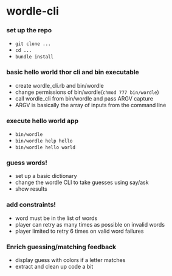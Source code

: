 # wordle-cli

### set up the repo

- `git clone ...`
- `cd ...`
- `bundle install`

### basic hello world thor cli and bin executable

- create wordle_cli.rb and bin/wordle
- change permissions of bin/wordle(`chmod 777 bin/wordle`)
- call wordle_cli from bin/wordle and pass ARGV capture
- ARGV is basically the array of inputs from the command line

### execute hello world app

- `bin/wordle`
- `bin/wordle help hello`
- `bin/wordle hello world`

### guess words!

- set up a basic dictionary
- change the wordle CLI to take guesses using say/ask
- show results

### add constraints!

- word must be in the list of words
- player can retry as many times as possible on invalid words
- player limited to retry 6 times on valid word failures

### Enrich guessing/matching feedback

- display guess with colors if a letter matches
- extract and clean up code a bit
